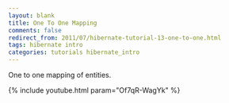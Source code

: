 ```yaml
---           
layout: blank
title: One To One Mapping
comments: false
redirect_from: 2011/07/hibernate-tutorial-13-one-to-one.html
tags: hibernate intro
categories: tutorials hibernate_intro
---
```


One to one mapping of entities.

{% include youtube.html param="Of7qR-WagYk" %}